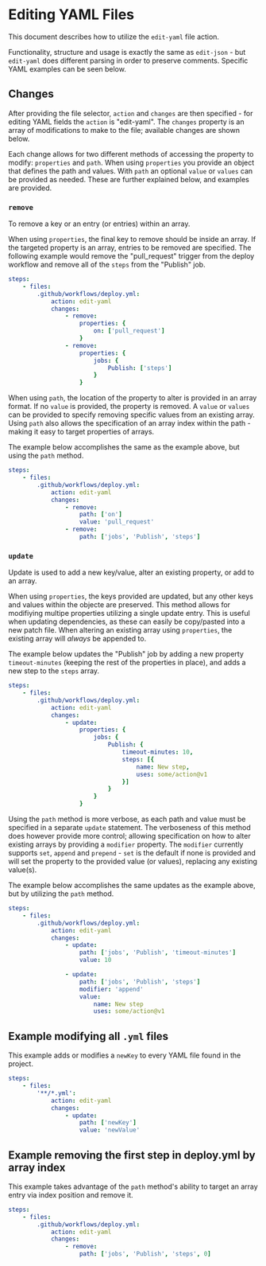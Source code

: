 # Editing YAML Files
This document describes how to utilize the `edit-yaml` file action. 

Functionality, structure and usage is exactly the same as `edit-json` - but `edit-yaml` does different parsing in order to preserve comments. Specific YAML examples can be seen below.

## Changes
After providing the file selector, `action` and `changes` are then specified - for editing YAML fields the `action` is "edit-yaml". The `changes` property is an array of modifications to make to the file; available changes are shown below.

Each change allows for two different methods of accessing the property to modify: `properties` and `path`. When using `properties` you provide an object that defines the path and values. With `path` an optional `value` or `values` can be provided as needed. These are further explained below, and examples are provided.

### `remove`
To remove a key or an entry (or entries) within an array.

When using `properties`, the final key to remove should be inside an array. If the targeted property is an array, entries to be removed are specified. The following example would remove the "pull_request" trigger from the deploy workflow and remove all of the `steps` from the "Publish" job.
```yaml
steps:
    - files:
        .github/workflows/deploy.yml:
            action: edit-yaml
            changes:
                - remove:
                    properties: {
                        on: ['pull_request']
                    }
                - remove:
                    properties: {
                        jobs: {
                            Publish: ['steps']
                        }
                    }
```

When using `path`, the location of the property to alter is provided in an array format. If no `value` is provided, the property is removed. A `value` or `values` can be provided to specify removing specific values from an existing array. Using `path` also allows the specification of an array index within the path - making it easy to target properties of arrays.

The example below accomplishes the same as the example above, but using the `path` method.

```yaml
steps:
    - files:
        .github/workflows/deploy.yml:
            action: edit-yaml
            changes:
                - remove:
                    path: ['on']
                    value: 'pull_request'
                - remove:
                    path: ['jobs', 'Publish', 'steps']
```

### `update`
Update is used to add a new key/value, alter an existing property, or add to an array.

When using `properties`, the keys provided are updated, but any other keys and values within the objecte are preserved. This method allows for modifiying multipe properties utilizing a single update entry. This is useful when updating dependencies, as these can easily be copy/pasted into a new patch file. When altering an existing array using `properties`, the existing array will *always* be appended to.

The example below updates the "Publish" job by adding a new property `timeout-minutes` (keeping the rest of the properties in place), and adds a new step to the `steps` array.
```yaml
steps:
    - files:
        .github/workflows/deploy.yml:
            action: edit-yaml
            changes:
                - update:
                    properties: {
                        jobs: {
                            Publish: {
                                timeout-minutes: 10,
                                steps: [{
                                    name: New step,
                                    uses: some/action@v1
                                }]
                            }
                        }
                    }
```

Using the `path` method is more verbose, as each path and value must be specified in a separate `update` statement. The verboseness of this method does however provide more control; allowing specification on how to alter existing arrays by providing a `modifier` property. The `modifier` currently supports `set`, `append` and `prepend` - `set` is the default if none is provided and will set the property to the provided value (or values), replacing any existing value(s).

The example below accomplishes the same updates as the example above, but by utilizing the `path` method.

```yaml
steps:
    - files:
        .github/workflows/deploy.yml:
            action: edit-yaml
            changes:
                - update:
                    path: ['jobs', 'Publish', 'timeout-minutes']
                    value: 10

                - update:
                    path: ['jobs', 'Publish', 'steps']
                    modifier: 'append'
                    value:
                        name: New step
                        uses: some/action@v1
```

## Example modifying all `.yml` files
This example adds or modifies a `newKey` to every YAML file found in the project.
```yaml
steps:
    - files:
        '**/*.yml':
            action: edit-yaml
            changes:
                - update:
                    path: ['newKey']
                    value: 'newValue'
```

## Example removing the first step in deploy.yml by array index
This example takes advantage of the `path` method's ability to target an array entry via index position and remove it.
```yaml
steps:
    - files:
        .github/workflows/deploy.yml:
            action: edit-yaml
            changes:
                - remove:
                    path: ['jobs', 'Publish', 'steps', 0]
```